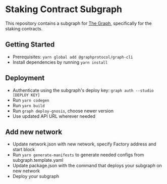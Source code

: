 # Staking Contract Subgraph

This repository contains a subgraph for [The Graph](https://thegraph.com), specifically for the staking contracts.

## Getting Started

- Prerequisites: `yarn global add @graphprotocol/graph-cli`
- Install dependencies by running `yarn install`

## Deployment

- Authenticate using the subgraph's deploy key: `graph auth --studio [DEPLOY KEY]`
- Run `yarn codegen`
- Run `yarn build`
- Run `graph deploy-gnosis`, choose newer version
- Use updated API URL wherever needed

## Add new network

- Update network.json with new network, specify Factory address and start block
- Run `yarn generate-manifests` to generate needed configs from subgraph.template.yaml
- Update package.json with the command that deploys your subgraph on new network
- Deploy your subgraph
